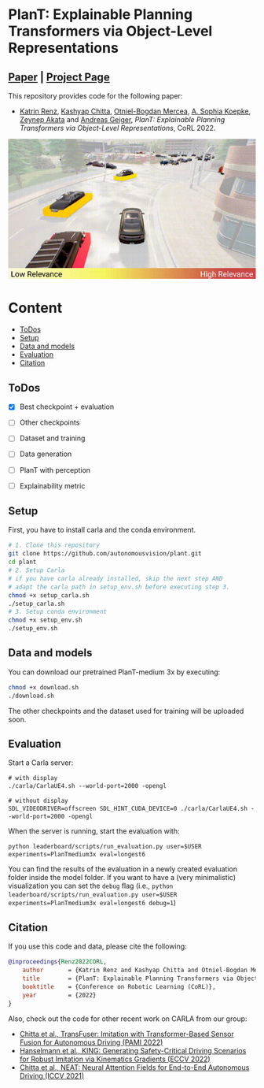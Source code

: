 # PlanT: Explainable Planning Transformers via Object-Level Representations

## [Paper](https://www.katrinrenz.de/plant/resources/2022_PlanT_CoRL.pdf) | [Project Page](http://www.katrinrenz.de/plant)


This repository provides code for the following paper:

- [Katrin Renz](https://www.katrinrenz.de), [Kashyap Chitta](https://kashyap7x.github.io/), [Otniel-Bogdan Mercea](https://merceaotniel.github.io/), [A. Sophia Koepke](https://www.eml-unitue.de/people/almut-sophia-koepke), [Zeynep Akata](https://www.eml-unitue.de/people/zeynep-akata) and [Andreas Geiger](http://www.cvlibs.net/),
*PlanT: Explainable Planning Transformers via Object-Level Representations*, CoRL 2022.  


![demo](gfx/plant_teaser2.gif)

# Content
* [ToDos](#todos)
* [Setup](#setup)
* [Data and models](#data-and-models)
* [Evaluation](#evaluation)
* [Citation](#citation)

## ToDos
- [x] Best checkpoint + evaluation
- [ ] Other checkpoints
- [ ] Dataset and training
- [ ] Data generation
- [ ] PlanT with perception
- [ ] Explainability metric


## Setup
First, you have to install carla and the conda environment.

``` bash
# 1. Clone this repository
git clone https://github.com/autonomousvision/plant.git
cd plant
# 2. Setup Carla
# if you have carla already installed, skip the next step AND
# adapt the carla path in setup_env.sh before executing step 3.
chmod +x setup_carla.sh
./setup_carla.sh
# 3. Setup conda environment
chmod +x setup_env.sh
./setup_env.sh
```

## Data and models
You can download our pretrained PlanT-medium 3x by executing:
``` bash
chmod +x download.sh
./download.sh
```

The other checkpoints and the dataset used for training will be uploaded soon.

## Evaluation
Start a Carla server:
```
# with display
./carla/CarlaUE4.sh --world-port=2000 -opengl
```
```
# without display
SDL_VIDEODRIVER=offscreen SDL_HINT_CUDA_DEVICE=0 ./carla/CarlaUE4.sh --world-port=2000 -opengl
```

When the server is running, start the evaluation with:
```
python leaderboard/scripts/run_evaluation.py user=$USER experiments=PlanTmedium3x eval=longest6
```
You can find the results of the evaluation in a newly created evaluation folder inside the model folder. If you want to have a (very minimalistic) visualization you can set the `debug` flag (i.e., `python leaderboard/scripts/run_evaluation.py user=$USER experiments=PlanTmedium3x eval=longest6 debug=1`)

## Citation
If you use this code and data, please cite the following:

```bibtex
@inproceedings{Renz2022CORL,
    author       = {Katrin Renz and Kashyap Chitta and Otniel-Bogdan Mercea and A. Sophia Koepke and Zeynep Akata and Andreas Geiger},
    title        = {PlanT: Explainable Planning Transformers via Object-Level Representations},
    booktitle    = {Conference on Robotic Learning (CoRL)},
    year         = {2022}
}
```

Also, check out the code for other recent work on CARLA from our group:
- [Chitta et al., TransFuser: Imitation with Transformer-Based Sensor Fusion for Autonomous Driving (PAMI 2022)](https://github.com/autonomousvision/transfuser)
- [Hanselmann et al., KING: Generating Safety-Critical Driving Scenarios for Robust Imitation via Kinematics Gradients (ECCV 2022)](https://github.com/autonomousvision/king)
- [Chitta et al., NEAT: Neural Attention Fields for End-to-End Autonomous Driving (ICCV 2021)](https://github.com/autonomousvision/neat)

